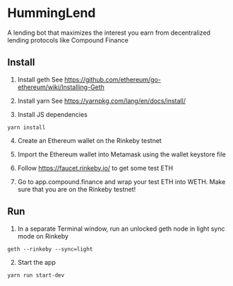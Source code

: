 # HummingLend
A lending bot that maximizes the interest you earn from decentralized lending protocols like Compound Finance

## Install
1. Install geth
See https://github.com/ethereum/go-ethereum/wiki/Installing-Geth

2. Install yarn
See https://yarnpkg.com/lang/en/docs/install/

3. Install JS dependencies
```
yarn install
```

4. Create an Ethereum wallet on the Rinkeby testnet

5. Import the Ethereum wallet into Metamask using the wallet keystore file

6. Follow https://faucet.rinkeby.io/ to get some test ETH

7. Go to app.compound.finance and wrap your test ETH into WETH. Make sure that you are on the Rinkeby testnet!

## Run
1. In a separate Terminal window, run an unlocked geth node in light sync mode on Rinkeby
```
geth --rinkeby --sync=light
```

2. Start the app
```
yarn run start-dev
```
